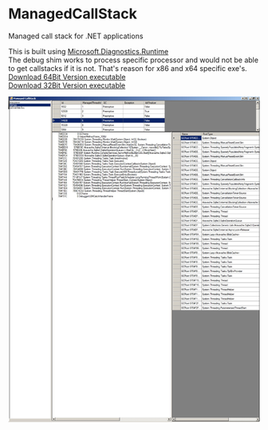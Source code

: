 # ManagedCallStack
Managed call stack for .NET applications

This is built using [Microsoft.Diagnostics.Runtime](https://www.nuget.org/packages/Microsoft.Diagnostics.Runtime/)  
 The debug shim works to process specific processor and would not be able to get callstacks if it is not. That's reason for x86 and x64 specific exe's.     
 [Download 64Bit Version executable](https://github.com/naveensrinivasan/ManagedCallStack/releases/download/Alpha/ManagedCallStack-x64.zip)  
 [Download 32Bit Version executable](https://github.com/naveensrinivasan/ManagedCallStack/releases/download/Alpha/ManagedCallStack-x86.zip)

![Preview](screenshot.jpg)
